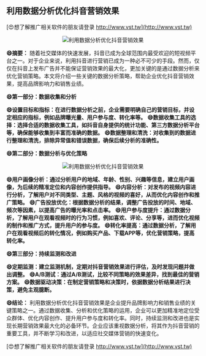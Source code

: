 ## **利用数据分析优化抖音营销效果**

[😍想了解推广相关软件的朋友请登录 http://www.vst.tw](http://www.vst.tw)

 <center><img src="https://vst.tw/MP4/tuiguang/png/6.png" alt="利用数据分析优化抖音营销效果"></center>

**😄摘要：**
随着社交媒体的快速发展，抖音已成为全球范围内最受欢迎的短视频平台之一。对于企业来说，利用抖音进行营销已成为一种必不可少的手段。然而，仅仅在抖音上发布广告并不能保证营销效果的最大化，更加关键的是通过数据分析来优化营销策略。本文将介绍一些关键的数据分析策略，帮助企业优化抖音营销效果，提高品牌影响力和销售业绩。

**😄第一部分：数据收集和分析**

**😄设置目标和指标：在进行数据分析之前，企业需要明确自己的营销目标，并设定相应的指标，例如品牌曝光量、用户参与度、转化率等。**
**😄数据收集工具的选择：选择合适的数据收集工具，如抖音自身提供的统计功能、第三方数据分析平台等，确保能够收集到丰富而准确的数据。**
**😄数据整理和清洗：对收集到的数据进行整理和清洗，排除异常值和错误数据，确保后续分析的准确性。**

**😄第二部分：数据分析与优化策略**

 <center><img src="https://vst.tw/MP4/tuiguang/png/6.png" alt="利用数据分析优化抖音营销效果"></center>

**😄用户画像分析：通过分析用户的地域、年龄、性别、兴趣等信息，建立用户画像，为后续的精准定位和内容创作提供指导。**
**😄内容分析：对发布的视频内容进行分析，了解用户对不同类型、主题、风格的视频的喜好，从而优化内容创作和推广策略。**
**😄广告投放优化：根据数据分析的结果，调整广告投放的时间、地域、频次等因素，以提高广告的曝光率和点击率。**
**😄用户参与度提升：通过数据分析，了解用户在观看视频时的行为习惯，例如喜欢、评论、分享等，进而优化视频的制作和推广方式，提升用户的参与度。**
**😄转化率提高：通过数据分析，了解用户在观看视频后的转化情况，例如购买产品、下载APP等，优化营销策略，提高转化率。**

**😄第三部分：持续监测和改进**

**😄定期监测：建立监测机制，定期对抖音营销效果进行评估，及时发现问题并做出调整。**
**😄A/B测试：通过A/B测试，比较不同策略的效果差异，找到最佳的营销方案。**
**😄数据驱动决策：在制定营销策略和决策时，依据数据分析结果进行决策，避免主观臆断。**

**😄结论：**
利用数据分析优化抖音营销效果是企业提升品牌影响力和销售业绩的关键策略之一。通过数据收集、分析和优化策略的运用，企业可以更加精准地定位受众群体、优化内容创作、提升用户参与度和转化率。同时，持续监测和改进也是实现长期营销效果最大化的必备环节。企业应该重视数据分析，将其作为抖音营销的重要工具，并不断学习和改进，以适应社交媒体营销的快速变化。

[😍想了解推广相关软件的朋友请登录 http://www.vst.tw](http://www.vst.tw)



